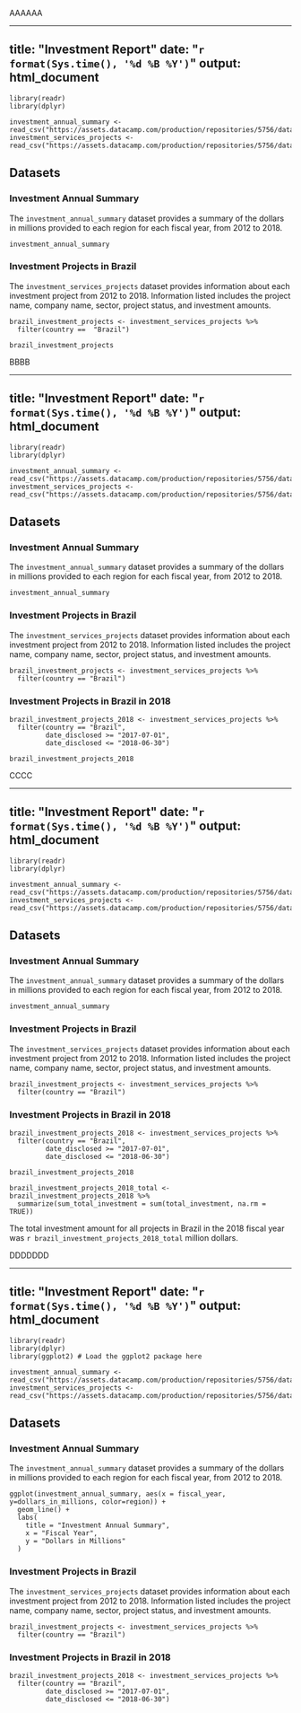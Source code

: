 AAAAAA

---
title: "Investment Report"
date: "`r format(Sys.time(), '%d %B %Y')`"
output: html_document
---

```{r data, include = FALSE}
library(readr)
library(dplyr)

investment_annual_summary <- read_csv("https://assets.datacamp.com/production/repositories/5756/datasets/d0251f26117bbcf0ea96ac276555b9003f4f7372/investment_annual_summary.csv")
investment_services_projects <- read_csv("https://assets.datacamp.com/production/repositories/5756/datasets/bcb2e39ecbe521f4b414a21e35f7b8b5c50aec64/investment_services_projects.csv")
```


## Datasets 

### Investment Annual Summary

The `investment_annual_summary` dataset provides a summary of the dollars in millions provided to each region for each fiscal year, from 2012 to 2018.
```{r investment-annual-summary}
investment_annual_summary
```

### Investment Projects in Brazil

The `investment_services_projects` dataset provides information about each investment project from 2012 to 2018. Information listed includes the project name, company name, sector, project status, and investment amounts.
```{r brazil-investment-projects}
brazil_investment_projects <- investment_services_projects %>%
  filter(country ==  "Brazil")

brazil_investment_projects
```


BBBB


---
title: "Investment Report"
date: "`r format(Sys.time(), '%d %B %Y')`"
output: html_document
---

```{r data, include = FALSE}
library(readr)
library(dplyr)

investment_annual_summary <- read_csv("https://assets.datacamp.com/production/repositories/5756/datasets/d0251f26117bbcf0ea96ac276555b9003f4f7372/investment_annual_summary.csv")
investment_services_projects <- read_csv("https://assets.datacamp.com/production/repositories/5756/datasets/bcb2e39ecbe521f4b414a21e35f7b8b5c50aec64/investment_services_projects.csv")
```


## Datasets 

### Investment Annual Summary

The `investment_annual_summary` dataset provides a summary of the dollars in millions provided to each region for each fiscal year, from 2012 to 2018.
```{r investment-annual-summary}
investment_annual_summary
```

### Investment Projects in Brazil

The `investment_services_projects` dataset provides information about each investment project from 2012 to 2018. Information listed includes the project name, company name, sector, project status, and investment amounts.
```{r brazil-investment-projects}
brazil_investment_projects <- investment_services_projects %>%
  filter(country == "Brazil") 
```

### Investment Projects in Brazil in 2018

```{r brazil-investment-projects-2018}
brazil_investment_projects_2018 <- investment_services_projects %>%
  filter(country == "Brazil",
         date_disclosed >= "2017-07-01",
         date_disclosed <= "2018-06-30") 

brazil_investment_projects_2018
```

CCCC

---
title: "Investment Report"
date: "`r format(Sys.time(), '%d %B %Y')`"
output: html_document
---

```{r data, include = FALSE}
library(readr)
library(dplyr)

investment_annual_summary <- read_csv("https://assets.datacamp.com/production/repositories/5756/datasets/d0251f26117bbcf0ea96ac276555b9003f4f7372/investment_annual_summary.csv")
investment_services_projects <- read_csv("https://assets.datacamp.com/production/repositories/5756/datasets/bcb2e39ecbe521f4b414a21e35f7b8b5c50aec64/investment_services_projects.csv")
```


## Datasets 

### Investment Annual Summary

The `investment_annual_summary` dataset provides a summary of the dollars in millions provided to each region for each fiscal year, from 2012 to 2018.
```{r investment-annual-summary}
investment_annual_summary
```

### Investment Projects in Brazil

The `investment_services_projects` dataset provides information about each investment project from 2012 to 2018. Information listed includes the project name, company name, sector, project status, and investment amounts.
```{r brazil-investment-projects}
brazil_investment_projects <- investment_services_projects %>%
  filter(country == "Brazil") 
```

### Investment Projects in Brazil in 2018

```{r brazil-investment-projects-2018}
brazil_investment_projects_2018 <- investment_services_projects %>%
  filter(country == "Brazil",
         date_disclosed >= "2017-07-01",
         date_disclosed <= "2018-06-30") 

brazil_investment_projects_2018

brazil_investment_projects_2018_total <- brazil_investment_projects_2018 %>%
  summarize(sum_total_investment = sum(total_investment, na.rm = TRUE)) 
```

The total investment amount for all projects in Brazil in the 2018 fiscal year was `r brazil_investment_projects_2018_total` million dollars.


DDDDDDD


---
title: "Investment Report"
date: "`r format(Sys.time(), '%d %B %Y')`"
output: html_document
---

```{r data, include = FALSE}
library(readr)
library(dplyr)
library(ggplot2) # Load the ggplot2 package here

investment_annual_summary <- read_csv("https://assets.datacamp.com/production/repositories/5756/datasets/d0251f26117bbcf0ea96ac276555b9003f4f7372/investment_annual_summary.csv")
investment_services_projects <- read_csv("https://assets.datacamp.com/production/repositories/5756/datasets/bcb2e39ecbe521f4b414a21e35f7b8b5c50aec64/investment_services_projects.csv")
```


## Datasets 

### Investment Annual Summary

The `investment_annual_summary` dataset provides a summary of the dollars in millions provided to each region for each fiscal year, from 2012 to 2018.
```{r investment-annual-summary}
ggplot(investment_annual_summary, aes(x = fiscal_year, y=dollars_in_millions, color=region)) +
  geom_line() +
  labs(
    title = "Investment Annual Summary",
    x = "Fiscal Year",
    y = "Dollars in Millions"
  )
```

### Investment Projects in Brazil

The `investment_services_projects` dataset provides information about each investment project from 2012 to 2018. Information listed includes the project name, company name, sector, project status, and investment amounts.
```{r brazil-investment-projects}
brazil_investment_projects <- investment_services_projects %>%
  filter(country == "Brazil") 
```

### Investment Projects in Brazil in 2018

```{r brazil-investment-projects-2018}
brazil_investment_projects_2018 <- investment_services_projects %>%
  filter(country == "Brazil",
         date_disclosed >= "2017-07-01",
         date_disclosed <= "2018-06-30")
```



